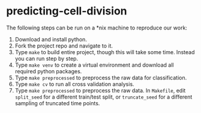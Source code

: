 # predicting-cell-division

The following steps can be run on a *nix machine to reproduce our work:

1) Download and install python.
2) Fork the project repo and navigate to it.
3) Type `make` to build entire project, though this will take some time. Instead you can run step by step.
4) Type `make venv` to create a virtual environment and download all required python packages.
5) Type `make preprocessed` to preprocess the raw data for classification.
6) Type `make cv` to run all cross validation analysis.
6) Type `make preprocessed` to preprocess the raw data. In `Makefile`, edit `split_seed` for a different train/test split, or `truncate_seed` for a different sampling of truncated time points.